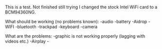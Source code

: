 This is a test. Not finished still trying
I changed the stock Intel WiFi card to a BCM94360NG.

What should be working (no problems known):
	-audio
	-battery
	-Aidrop
	-WIFI
	-bluetooth
	-trackpad
	-keyboard
	-camera

What are the problems:
	-graphic is not working properly (lagging with videos etc.)
	-Airplay
	-